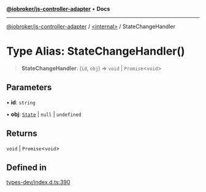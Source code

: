 [**@iobroker/js-controller-adapter**](../../README.md) • **Docs**

***

[@iobroker/js-controller-adapter](../../globals.md) / [\<internal\>](../README.md) / StateChangeHandler

# Type Alias: StateChangeHandler()

> **StateChangeHandler**: (`id`, `obj`) => `void` \| `Promise`\<`void`\>

## Parameters

• **id**: `string`

• **obj**: [`State`](../interfaces/State.md) \| `null` \| `undefined`

## Returns

`void` \| `Promise`\<`void`\>

## Defined in

[types-dev/index.d.ts:390](https://github.com/ioBroker/ioBroker.js-controller/blob/f1ba02661ee76a492ac7f898d8736bf0a1d44d8b/packages/types-dev/index.d.ts#L390)
